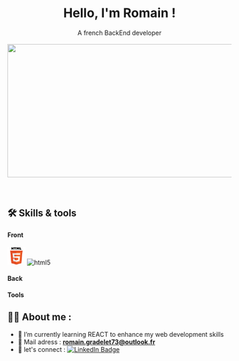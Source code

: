 <div align="center">
  <h1 align="center">
      Hello, I'm Romain !
  </h1>
  <span> A french BackEnd developer </span>
  <br>
</div>

<br>

<div align="center">
  <img src="https://inspgr.id/app/uploads/2023/05/pixel-art-kirokaze-07.gif" width="600" height="300"/>
</div>

<br>
<br>

## 🛠️ Skills & tools
#### Front
<img src="https://raw.githubusercontent.com/devicons/devicon/master/icons/html5/html5-original-wordmark.svg" alt="html5" width="40" height="40"/></a>
<img src="https://upload.wikimedia.org/wikipedia/commons/thumb/d/d5/CSS3_logo_and_wordmark.svg/1200px-CSS3_logo_and_wordmark.svg.png" alt="html5" width="40" height="40"/></a>
#### Back


#### Tools

## 👨‍💻 About me :

- 🌱 I’m currently learning REACT to enhance my web development skills
- 📧 Mail adress : **<romain.gradelet73@outlook.fr>**
- 🤝 let's connect : <a href="https://www.linkedin.com/in/romain-gradelet" target="_blank"><img src="https://img.shields.io/badge/LinkedIn-blue?style=for-the-badge&logo=linkedin&logoColor=white" alt="LinkedIn Badge"/></a>

